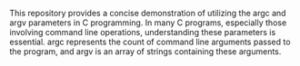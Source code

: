 This repository provides a concise demonstration of utilizing the argc and argv parameters in C programming. In many C programs, especially those involving command line operations, understanding these parameters is essential. argc represents the count of command line arguments passed to the program, and argv is an array of strings containing these arguments. 
